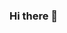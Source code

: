 ### Hi there 👋

<!--
**sarthakvts/sarthakvts** is a ✨ _special_ ✨ repository because its `README.md` (this file) appears on your GitHub profile.

Here are some ideas to get you started:

- 🔭 I’m currently working on learning a Learning Management System.
- 🌱 I’m currently learning React.
- 👯 I’m looking to collaborate on Ed-Tech software.
- 🤔 I’m looking for help with writing corporate level code.
- 📫 How to reach me: sarthakvts@gmail.com
- 😄 Pronouns: He/Him
- ⚡ Fun fact: My Bachelors is in Hospitality Management.
-->
